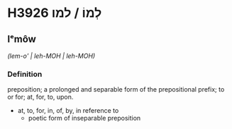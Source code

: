 # H3926 לְמוֹ / למו

## lᵉmôw

_(lem-o' | leh-MOH | leh-MOH)_

### Definition

preposition; a prolonged and separable form of the prepositional prefix; to or for; at, for, to, upon.

- at, to, for, in, of, by, in reference to
    - poetic form of inseparable preposition
